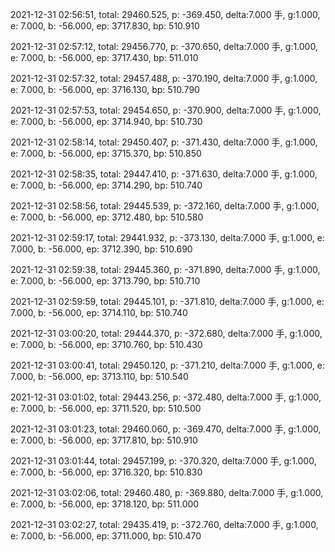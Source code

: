 2021-12-31 02:56:51, total: 29460.525, p: -369.450, delta:7.000 手, g:1.000, e: 7.000, b: -56.000, ep: 3717.830, bp: 510.910

2021-12-31 02:57:12, total: 29456.770, p: -370.650, delta:7.000 手, g:1.000, e: 7.000, b: -56.000, ep: 3717.430, bp: 511.010

2021-12-31 02:57:32, total: 29457.488, p: -370.190, delta:7.000 手, g:1.000, e: 7.000, b: -56.000, ep: 3716.130, bp: 510.790

2021-12-31 02:57:53, total: 29454.650, p: -370.900, delta:7.000 手, g:1.000, e: 7.000, b: -56.000, ep: 3714.940, bp: 510.730

2021-12-31 02:58:14, total: 29450.407, p: -371.430, delta:7.000 手, g:1.000, e: 7.000, b: -56.000, ep: 3715.370, bp: 510.850

2021-12-31 02:58:35, total: 29447.410, p: -371.630, delta:7.000 手, g:1.000, e: 7.000, b: -56.000, ep: 3714.290, bp: 510.740

2021-12-31 02:58:56, total: 29445.539, p: -372.160, delta:7.000 手, g:1.000, e: 7.000, b: -56.000, ep: 3712.480, bp: 510.580

2021-12-31 02:59:17, total: 29441.932, p: -373.130, delta:7.000 手, g:1.000, e: 7.000, b: -56.000, ep: 3712.390, bp: 510.690

2021-12-31 02:59:38, total: 29445.360, p: -371.890, delta:7.000 手, g:1.000, e: 7.000, b: -56.000, ep: 3713.790, bp: 510.710

2021-12-31 02:59:59, total: 29445.101, p: -371.810, delta:7.000 手, g:1.000, e: 7.000, b: -56.000, ep: 3714.110, bp: 510.740

2021-12-31 03:00:20, total: 29444.370, p: -372.680, delta:7.000 手, g:1.000, e: 7.000, b: -56.000, ep: 3710.760, bp: 510.430

2021-12-31 03:00:41, total: 29450.120, p: -371.210, delta:7.000 手, g:1.000, e: 7.000, b: -56.000, ep: 3713.110, bp: 510.540

2021-12-31 03:01:02, total: 29443.256, p: -372.480, delta:7.000 手, g:1.000, e: 7.000, b: -56.000, ep: 3711.520, bp: 510.500

2021-12-31 03:01:23, total: 29460.060, p: -369.470, delta:7.000 手, g:1.000, e: 7.000, b: -56.000, ep: 3717.810, bp: 510.910

2021-12-31 03:01:44, total: 29457.199, p: -370.320, delta:7.000 手, g:1.000, e: 7.000, b: -56.000, ep: 3716.320, bp: 510.830

2021-12-31 03:02:06, total: 29460.480, p: -369.880, delta:7.000 手, g:1.000, e: 7.000, b: -56.000, ep: 3718.120, bp: 511.000

2021-12-31 03:02:27, total: 29435.419, p: -372.760, delta:7.000 手, g:1.000, e: 7.000, b: -56.000, ep: 3711.000, bp: 510.470